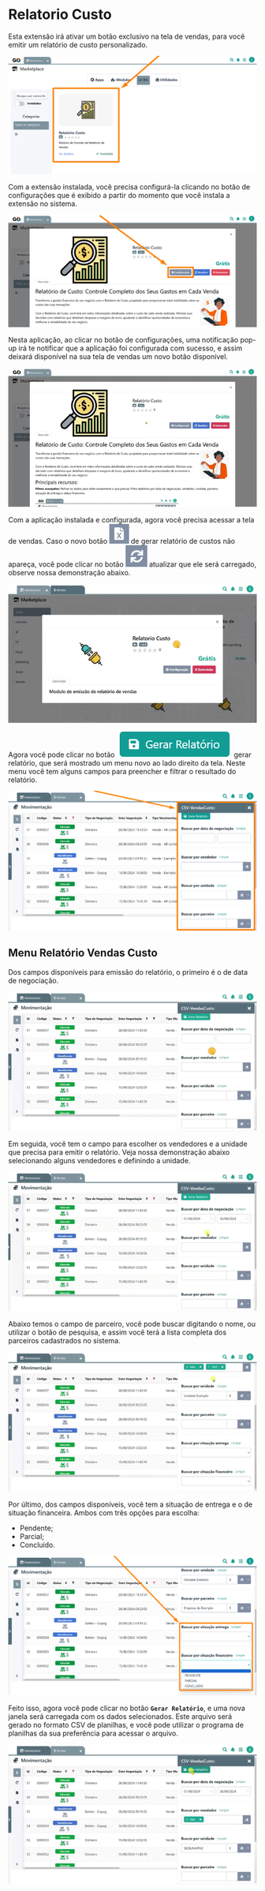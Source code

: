 # Relatorio Custo

Esta extensão irá ativar um botão exclusivo na tela de vendas, para você emitir um relatório de custo personalizado.

![](/erp-v2/assets/marketplace/go_relatorio_custo/tela_marketplace_inicio.png)

Com a extensão instalada, você precisa configurá-la clicando no botão de configurações que é exibido a partir do momento que você instala a extensão no sistema.

![](/erp-v2/assets/marketplace/go_relatorio_custo/tela_marketplace_btn_config.png)

Nesta aplicação, ao clicar no botão de configurações, uma notificação pop-up irá te notificar que a aplicação foi configurada com sucesso, e assim deixará disponível na sua tela de vendas um novo botão disponível.

![](/erp-v2/assets/marketplace/go_relatorio_custo/tela_marketplace_btn_config_clicando.gif)

Com a aplicação instalada e configurada, agora você precisa acessar a tela de vendas. Caso o novo botão <img src="/erp-v2/assets/icon_folha_x.png" alt="" data-size="line"> de gerar relatório de custos não apareça, você pode clicar no botão <img src="/erp-v2/assets/icon_atualizar.png" alt="" data-size="line"> atualizar que ele será carregado, observe nossa demonstração abaixo.

![](/erp-v2/assets/marketplace/go_relatorio_custo/tela_marketplace_tela_vendas_btn_atualizar.gif)

Agora você pode clicar no botão <img src="/erp-v2/assets/btn_gerar_relatorio.png" alt="" data-size="line"> gerar relatório, que será mostrado um menu novo ao lado direito da tela. Neste menu você tem alguns campos para preencher e filtrar o resultado do relatório.

![](/erp-v2/assets/marketplace/go_relatorio_custo/tela_marketplace_tela_vendas_menu_relatorio.png)

## Menu Relatório Vendas Custo

Dos campos disponíveis para emissão do relatório, o primeiro é o de data de negociação.

![](/erp-v2/assets/marketplace/go_relatorio_custo/tela_marketplace_tela_vendas_menu_campo_data.gif)

Em seguida, você tem o campo para escolher os vendedores e a unidade que precisa para emitir o relatório. Veja nossa demonstração abaixo selecionando alguns vendedores e definindo a unidade.

![](/erp-v2/assets/marketplace/go_relatorio_custo/tela_marketplace_tela_vendas_menu_campo_vendedor_unidade.gif)

Abaixo temos o campo de parceiro, você pode buscar digitando o nome, ou utilizar o botão de pesquisa, e assim você terá a lista completa dos parceiros cadastrados no sistema.

![](/erp-v2/assets/marketplace/go_relatorio_custo/tela_marketplace_tela_vendas_menu_campo_parceiro.gif)

Por último, dos campos disponíveis, você tem a situação de entrega e o de situação financeira. Ambos com três opções para escolha:

- Pendente;
- Parcial;
- Concluído.

![](/erp-v2/assets/marketplace/go_relatorio_custo/tela_marketplace_tela_vendas_menu_campo_entrega_financeiro.png)

Feito isso, agora você pode clicar no botão **`Gerar Relatório`**, e uma nova janela será carregada com os dados selecionados. Este arquivo será gerado no formato CSV de planilhas, e você pode utilizar o programa de planilhas da sua preferência para acessar o arquivo.

![](/erp-v2/assets/marketplace/go_relatorio_custo/tela_marketplace_tela_vendas_menu_campo_btn_gerar.gif)